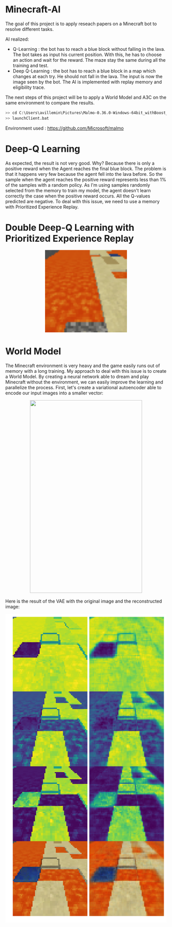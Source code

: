 # Minecraft-AI

The goal of this project is to apply reseach papers on a Minecraft bot to resolve different tasks.

AI realized:
- Q-Learning : the bot has to reach a blue block without falling in the lava. The bot takes as input his current position. With this, he has to choose an action and wait for the reward. The maze stay the same during all the training and test.
- Deep Q-Learning : the bot has to reach a blue block in a map which changes at each try. He should not fall in the lava. The input is now the image seen by the bot. The AI is implemented with replay memory and eligibility trace.

The next steps of this project will be to apply a World Model and A3C on the same environment to compare the results.

```bash
>> cd C:\Users\avillemin\Pictures\Malmo-0.36.0-Windows-64bit_withBoost_Python3.6\Minecraft
>> launchClient.bat
```

Environment used : https://github.com/Microsoft/malmo

# Deep-Q Learning

As expected, the result is not very good. Why? Because there is only a positive reward when the Agent reaches the final blue block. The problem is that it happens very few because the agent fell into the lava before. So the sample when the agent reaches the positive reward represents less than 1% of the samples with a random policy. As I'm using samples randomly selected from the memory to train my model, the agent doesn't learn correctly the case when the positive reward occurs. All the Q-values predicted are negative. To deal with this issue, we need to use a memory with Prioritized Experience Replay.

# Double Deep-Q Learning with Prioritized Experience Replay

<p align="center"><img src="https://github.com/avillemin/Minecraft-AI/blob/master/DDQNPER/victory.gif" height="256px"></p>

# World Model

The Minecraft environment is very heavy and the game easily runs out of memory with a long training. My approach to deal with this issue is to create a World Model. By creating a neural network able to dream and play Minecraft without the environment, we can easily improve the learning and parallelize the process. First, let's create a variational autoencoder able to encode our input images into a smaller vector:

<p align="center"><img src="https://worldmodels.github.io/assets/conv_vae_label.svg" width="350" height="600"></p>

Here is the result of the VAE with the original image and the reconstructed image:

<p align="center"><img src="https://github.com/avillemin/Minecraft-AI/blob/master/World-Model/figures/VAE.png"></p>

